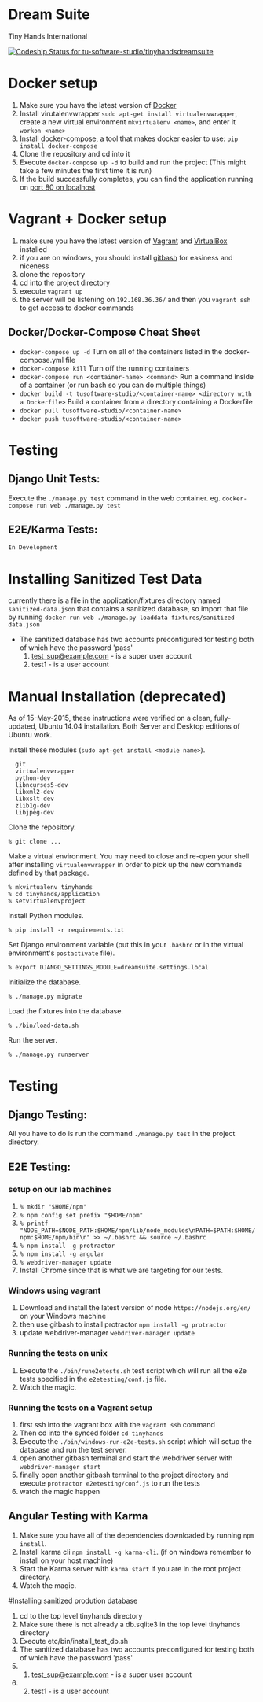 # Dream Suite
Tiny Hands International

[ ![Codeship Status for tu-software-studio/tinyhandsdreamsuite](https://www.codeship.io/projects/79c5fb20-1e83-0132-0c4f-7a12a542bc63/status?branch=master)](https://www.codeship.io/projects/35545)

# Docker setup
1. Make sure you have the latest version of [Docker](https://www.docker.com/)
2. Install virutalenvwrapper `sudo apt-get install virtualenvwrapper`, create a new virtual environment `mkvirtualenv <name>`, and enter it `workon <name>`
3. Install docker-compose, a tool that makes docker easier to use: `pip install docker-compose`
4. Clone the repository and cd into it
5. Execute `docker-compose up -d` to build and run the project (This might take a few minutes the first time it is run)
6. If the build successfully completes, you can find the application running on [port 80 on localhost](localhost)

# Vagrant + Docker setup
1. make sure you have the latest version of [Vagrant](https://www.vagrantup.com/) and [VirtualBox](https://www.virtualbox.org/wiki/Downloads) installed
2. if you are on windows, you should install [gitbash](https://git-scm.com/downloads) for easiness and niceness
3. clone the repository
4. cd into the project directory
5. execute `vagrant up`
6. the server will be listening on `192.168.36.36/` and then you `vagrant ssh` to get access to docker commands

## Docker/Docker-Compose Cheat Sheet
- `docker-compose up -d` Turn on all of the containers listed in the docker-compose.yml file
- `docker-compose kill` Turn off the running containers
- `docker-compose run <container-name> <command>` Run a command inside of a container (or run bash so you can do multiple things)
- `docker build -t tusoftware-studio/<container-name> <directory with a Dockerfile>` Build a container from a directory containing a Dockerfile
- `docker pull tusoftware-studio/<container-name>`
- `docker push tusoftware-studio/<container-name>`

# Testing
## Django Unit Tests:
Execute the `./manage.py test` command in the web container. eg. `docker-compose run web ./manage.py test`

## E2E/Karma Tests:
    In Development

# Installing Sanitized Test Data
currently there is a file in the application/fixtures directory named `sanitized-data.json` that contains a sanitized database, so import that file by running `docker run web ./manage.py loaddata fixtures/sanitized-data.json`
- The sanitized database has two accounts preconfigured for testing both of which have the password 'pass'
   1. test_sup@example.com - is a super user account
   2. test1 - is a user account

# Manual Installation (deprecated)
As of 15-May-2015, these instructions were verified on a clean, fully-updated, Ubuntu 14.04 installation. Both Server and Desktop editions of Ubuntu work.

Install these modules (`sudo apt-get install <module name>`).

```
  git
  virtualenvwrapper
  python-dev
  libncurses5-dev
  libxml2-dev
  libxslt-dev
  zlib1g-dev
  libjpeg-dev
```

Clone the repository.

```
% git clone ...
```

Make a virtual environment. You may need to close and re-open your shell after installing `virtualenvwrapper` in order to pick up the new commands defined by that package.

```
% mkvirtualenv tinyhands
% cd tinyhands/application
% setvirtualenvproject
```

Install Python modules.

```
% pip install -r requirements.txt
```

Set Django environment variable (put this in your `.bashrc` or in the virtual environment's `postactivate` file).

```
% export DJANGO_SETTINGS_MODULE=dreamsuite.settings.local
```

Initialize the database.

```
% ./manage.py migrate
```

Load the fixtures into the database.

```
% ./bin/load-data.sh
```

Run the server.

```
% ./manage.py runserver
```

# Testing
## Django Testing:
All you have to do is run the command `./manage.py test` in the project directory.

## E2E Testing:
### setup on our lab machines
1. `% mkdir "$HOME/npm"`
2. `% npm config set prefix "$HOME/npm"`
3. `% printf "NODE_PATH=$NODE_PATH:$HOME/npm/lib/node_modules\nPATH=$PATH:$HOME/npm:$HOME/npm/bin\n" >> ~/.bashrc && source ~/.bashrc`
4. `% npm install -g protractor`
5. `% npm install -g angular`
6. `% webdriver-manager update`
7. Install Chrome since that is what we are targeting for our tests.

### Windows using vagrant
1. Download and install the latest version of node `https://nodejs.org/en/` on your Windows machine
2. then use gitbash to install protractor `npm install -g protractor`
3. update webdriver-manager `webdriver-manager update`

### Running the tests on unix
1. Execute the `./bin/rune2etests.sh` test script which will run all the e2e tests specified in the `e2etesting/conf.js` file.
2. Watch the magic.

### Running the tests on a Vagrant setup
1. first ssh into the vagrant box with the `vagrant ssh` command
2. Then cd into the synced folder `cd tinyhands`
3. Execute the `./bin/windows-run-e2e-tests.sh` script which will setup the database and run the test server.
4. open another gitbash terminal and start the webdriver server with `webdriver-manager start`
5. finally open another gitbash terminal to the project directory and execute `protractor e2etesting/conf.js` to run the tests
6. watch the magic happen

## Angular Testing with Karma
1. Make sure you have all of the dependencies downloaded by running `npm install`.
2. Install karma cli `npm install -g karma-cli`. (if on windows remember to install on your host machine)
3. Start the Karma server with `karma start` if you are in the root project directory.
4. Watch the magic.

#Installing sanitized prodution database
1. cd to the top level tinyhands directory
2. Make sure there is not already a db.sqlite3 in the top level tinyhands directory
3. Execute etc/bin/install_test_db.sh
4. The sanitized database has two accounts preconfigured for testing both of which have the password 'pass'
5. 1) test_sup@example.com - is a super user account
6. 2) test1 - is a user account
